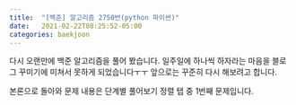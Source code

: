```yaml
---
title:  "[백준] 알고리즘 2750번(python 파이썬)"
date:   2021-02-22T08:25:52-05:00
categories: baekjoon
---
```

다시 오랜만에 백준 알고리즘을 풀어 봤습니다.
일주일에 하나씩 하자라는 마음을 블로그 꾸미기에 미쳐서 못하게 되었습니다ㅜㅜ
앞으로는 꾸준히 다시 해보려고 합니다.

본론으로 돌아와 문제 내용은 
단계별 풀어보기 정렬 탭 중 1번째 문제입니다.

